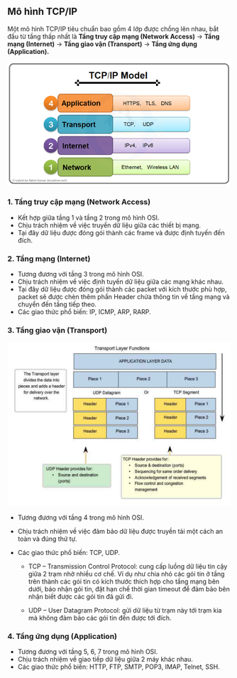 ## Mô hình TCP/IP

Một mô hình TCP/IP tiêu chuẩn bao gồm 4 lớp được chồng lên nhau, bắt đầu từ tầng thấp nhất là **Tầng truy cập mạng (Network Access)** → **Tầng mạng (Internet)** → **Tầng giao vận (Transport)** → **Tầng ứng dụng (Application).**

![TCP/IP Image](../images/TCPIP.png)

### 1. Tầng truy cập mạng (Network Access)

- Kết hợp giữa tầng 1 và tầng 2 trong mô hình OSI.
- Chịu trách nhiệm về việc truyền dữ liệu giữa các thiết bị mạng.
- Tại đây dữ liệu được đóng gói thành các frame và được định tuyến đến đích.

### 2. Tầng mạng (Internet)

- Tương đương với tầng 3 trong mô hình OSI.
- Chịu trách nhiệm về việc định tuyến dữ liệu giữa các mạng khác nhau.
- Tại đây dữ liệu được đóng gói thành các packet với kích thước phù hợp, packet sẽ được chèn thêm phần Header chứa thông tin về tầng mạng và chuyển đến tầng tiếp theo.
- Các giao thức phổ biến: IP, ICMP, ARP, RARP.

### 3. Tầng giao vận (Transport)

![Transport](../images/Transport.png)

- Tương đương với tầng 4 trong mô hình OSI.
- Chịu trách nhiệm về việc đảm bảo dữ liệu được truyền tải một cách an toàn và đúng thứ tự.
- Các giao thức phổ biến: TCP, UDP.

  - TCP – Transmission Control Protocol: cung cấp luồng dữ liệu tin cậy giữa 2 trạm nhờ nhiều cơ chế. Ví dụ như chia nhỏ các gói tin ở tầng trên thành các gói tin có kích thước thích hợp cho tầng mạng bên dưới, báo nhận gói tin, đặt hạn chế thời gian timeout để đảm bảo bên nhận biết được các gói tin đã gửi đi.

  - UDP – User Datagram Protocol: gửi dữ liệu từ trạm này tới trạm kia mà không đảm bảo các gói tin đến được tới đích.

### 4. Tầng ứng dụng (Application)

- Tương đương với tầng 5, 6, 7 trong mô hình OSI.
- Chịu trách nhiệm về giao tiếp dữ liệu giữa 2 máy khác nhau.
- Các giao thức phổ biến: HTTP, FTP, SMTP, POP3, IMAP, Telnet, SSH.
